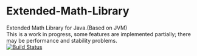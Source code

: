 # Extended-Math-Library
Extended Math Library for Java.(Based on JVM)  
This is a work in progress, some features are implemented partially; there may be performance and stability problems.  
[![Build Status](https://www.travis-ci.org/EEML/Extended-Math-Library.svg?branch=master)](https://www.travis-ci.org/EEML/Extended-Math-Library)
